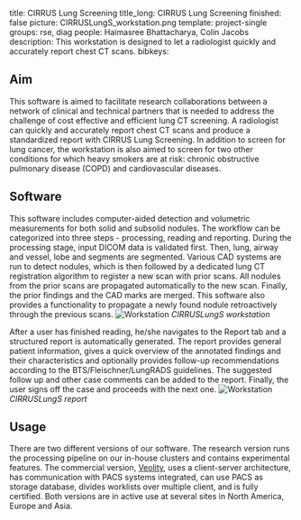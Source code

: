title: CIRRUS Lung Screening
title_long: CIRRUS Lung Screening
finished: false
picture: CIRRUSLungS_workstation.png
template: project-single
groups: rse, diag
people: Haimasree Bhattacharya, Colin Jacobs
description: This workstation is designed to let a radiologist quickly and accurately report chest CT scans. 
bibkeys: 

## Aim
This software is aimed to facilitate research collaborations between a 
network of clinical and technical partners that is needed to address 
the challenge of cost effective and efficient lung CT screening. A 
radiologist can quickly and accurately report chest CT scans and 
produce a standardized report with CIRRUS Lung Screening. In addition 
to screen for lung cancer, the workstation is also aimed to screen for
 two other conditions for which heavy smokers are at risk: chronic 
 obstructive pulmonary disease (COPD) and cardiovascular diseases.

## Software
This software includes computer-aided detection and volumetric 
measurements for both solid and subsolid nodules. The workflow can be 
categorized into three steps - processing, reading and reporting. 
During the processing stage, input DICOM data is validated first. Then, 
lung, airway and vessel, lobe and segments are segmented. Various CAD 
systems are run to detect nodules, which is then followed by a 
dedicated lung CT registration algorithm to register a new scan with 
prior scans. All nodules from the prior scans are propagated 
automatically to the new scan. Finally, the prior findings and the CAD 
marks are merged. This software also provides a functionality to 
propagate a newly found nodule retroactively through the previous scans.
![Workstation]({filename}/images/projects/CIRRUSLungS_workstation.png)
*CIRRUSLungS workstation*

After a user has finished reading, he/she navigates to the Report tab 
and a structured report is automatically generated. The report provides 
general patient information, gives a quick overview of the annotated 
findings and their characteristics and optionally provides follow-up 
recommendations according to the BTS/Fleischner/LungRADS guidelines. 
The suggested follow up and other case comments can be added to the 
report. Finally, the user signs off the case and proceeds with the next one.
![Workstation]({filename}/images/projects/CIRRUSLungS_report.png)
*CIRRUSLungS report*

## Usage
There are two different versions of our software. The research version
 runs the processing pipeline on our in-house clusters and contains 
 experimental features. The commercial version, 
 <a href="https://www.veolity.com/">Veolity</a>, uses a client-server 
 architecture, has communication with PACS systems integrated, can use 
 PACS as storage database, divides worklists over multiple client, and 
 is fully certified. Both versions are in active use at several sites 
 in North America, Europe and Asia.
